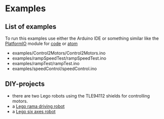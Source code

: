 # Examples

## List of examples
To run this examples use either the Arduino IDE or something similar like the [PlatformIO](https://platformio.org/platformio-ide?utm_source=github&utm_medium=xmc-for-arduino) module for [code](https://code.visualstudio.com/) or [atom](https://atom.io/)
* examples/Control2Motors/Control2Motors.ino
* examples/rampSpeedTest/rampSpeedTest.ino
* examples/rampTest/rampTest.ino
* examples/speedControl/speedControl.ino

## DIY-projects
* there are two Lego robots using the TLE94112 shields for controlling motors.
 * a [Lego rama driving robot](https://www.infineon.com/cms/en/tools/landing/infineon-for-makers/diy-projects/) 
 * a [Lego six axes robot](https://www.infineon.com/cms/en/tools/landing/infineon-for-makers/diy-projects/)
